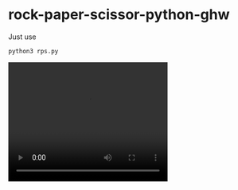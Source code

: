 # rock-paper-scissor-python-ghw
Just use 
```bash
python3 rps.py
```
<video width="320" height="240" controls>
  <source src="video.mp4" type="video/mp4">
</video>
